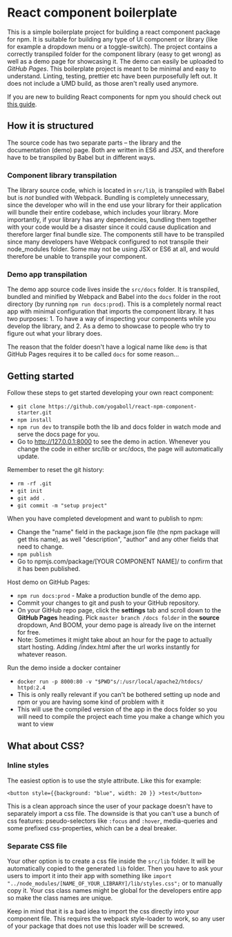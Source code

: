 # React component boilerplate

This is a simple boilerplate project for building a react component package for npm. It is suitable for building any type of UI component or library (like for example a dropdown menu or a toggle-switch). The project contains a correctly transpiled folder for the component library (easy to get wrong) as well as a demo page for showcasing it. The demo can easily be uploaded to _GitHub Pages_. This boilerplate project is meant to be minimal and easy to understand. Linting, testing, prettier etc have been purposefully left out. It does not include a UMD build, as those aren't really used anymore.

If you are new to building React components for npm you should check out [this guide](https://medium.com/@markus.s.englund/a-guide-to-building-a-react-component-for-npm-68f03b314753).

## How it is structured

The source code has two separate parts – the library and the documentation (demo) page. Both are written in ES6 and JSX, and therefore have to be transpiled by Babel but in different ways.

### Component library transpilation

The library source code, which is located in `src/lib`, is transpiled with Babel but is _not_ bundled with Webpack. Bundling is completely unnecessary, since the developer who will in the end use your library for their application will bundle their entire codebase, which includes your library. More importantly, if your library has any dependencies, bundling them together with your code would be a disaster since it could cause duplication and therefore larger final bundle size. The components still have to be transpiled since many developers have Webpack configured to not transpile their node_modules folder. Some may not be using JSX or ES6 at all, and would therefore be unable to transpile your component.

### Demo app transpilation

The demo app source code lives inside the `src/docs` folder. It is transpiled, bundled and minified by Webpack and Babel into the `docs` folder in the root directory (by running `npm run docs:prod`). This is a completely normal react app with minimal configuration that imports the component library. It has two purposes: 1. To have a way of inspecting your components while you develop the library, and 2. As a demo to showcase to people who try to figure out what your library does.

The reason that the folder doesn't have a logical name like `demo` is that GitHub Pages requires it to be called `docs` for some reason...

## Getting started

Follow these steps to get started developing your own react component:

* `git clone https://github.com/yogaboll/react-npm-component-starter.git`
* `npm install`
* `npm run dev` to transpile both the lib and docs folder in watch mode and serve the docs page for you.
* Go to http://127.0.0.1:8000 to see the demo in action. Whenever you change the code in either src/lib or src/docs, the page will automatically update.

Remember to reset the git history:

* `rm -rf .git`
* `git init`
* `git add .`
* `git commit -m "setup project"`

When you have completed development and want to publish to npm:

* Change the "name" field in the package.json file (the npm package will get this name), as well "description", "author" and any other fields that need to change.
* `npm publish`
* Go to npmjs.com/package/[YOUR COMPONENT NAME]/ to confirm that it has been published.

Host demo on GitHub Pages:

* `npm run docs:prod` - Make a production bundle of the demo app.
* Commit your changes to git and push to your GitHub repository.
* On your GitHub repo page, click the **settings** tab and scroll down to the **GitHub Pages** heading. Pick `master branch /docs folder` in the **source** dropdown, And BOOM, your demo page is already live on the internet for free.
* Note: Sometimes it might take about an hour for the page to actually start hosting. Adding /index.html after the url works instantly for whatever reason.

Run the demo inside a docker container

* `docker run -p 8000:80 -v "$PWD"s/:/usr/local/apache2/htdocs/ httpd:2.4`
* This is only really relevant if you can't be bothered setting up node and npm or you are having some kind of problem with it
* This will use the compiled version of the app in the docs folder so you will need to compile the project each time you make a change which you want to view

## What about CSS?

### Inline styles

The easiest option is to use the style attribute. Like this for example:

`<button style={{background: "blue", width: 20 }} >test</button>`

This is a clean approach since the user of your package doesn't have to separately import a css file. The downside is that you can't use a bunch of css features: pseudo-selectors like `:focus` and `:hover`, media-queries and some prefixed css-properties, which can be a deal breaker.

### Separate CSS file

Your other option is to create a css file inside the `src/lib` folder. It will be automatically copied to the generated `lib` folder. Then you have to ask your users to import it into their app with something like `import "../node_modules/[NAME_OF_YOUR_LIBRARY]/lib/styles.css";` or to manually copy it. Your css class names might be global for the developers entire app so make the class names are unique.

Keep in mind that it is a bad idea to import the css directly into your component file. This requires the webpack style-loader to work, so any user of your package that does not use this loader will be screwed.
